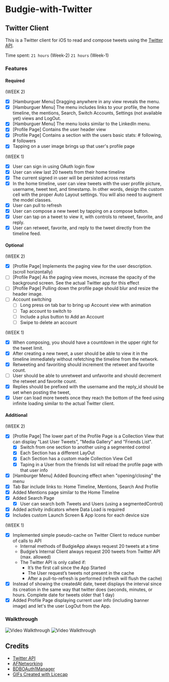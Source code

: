 # Budgie-with-Twitter
## Twitter Client
This is a Twitter client for iOS to read and compose tweets using the [Twitter API](https://apps.twitter.com/).

Time spent: `21 hours` (Week-2) `21 hours` (Week-1) 

### Features

#### Required
(WEEK 2)
- [X] [Hamburguer Menu] Dragging anywhere in any view reveals the menu.
- [X] [Hamburguer Menu] The menu includes links to your profile, the home timeline, the mentions, Search, Switch Accounts, Settings (not available yet) views and LogOut.
- [X] [Hamburguer Menu] The menu looks similar to the LinkedIn menu.
- [X] [Profile Page] Contains the user header view
- [X] [Profile Page] Contains a section with the users basic stats: # following, # followers
- [X] Tapping on a user image brings up that user's profile page

(WEEK 1)
- [X] User can sign in using OAuth login flow
- [X] User can view last 20 tweets from their home timeline
- [X] The current signed in user will be persisted across restarts
- [X] In the home timeline, user can view tweets with the user profile picture, username, tweet text, and timestamp.  In other words, design the custom cell with the proper Auto Layout settings.  You will also need to augment the model classes.
- [X] User can pull to refresh
- [X] User can compose a new tweet by tapping on a compose button.
- [X] User can tap on a tweet to view it, with controls to retweet, favorite, and reply.
- [X] User can retweet, favorite, and reply to the tweet directly from the timeline feed.

#### Optional
(WEEK 2)
- [X] [Profile Page] Implements the paging view for the user description. (scroll horizontally)
- [ ] [Profile Page] As the paging view moves, increase the opacity of the background screen. See the actual Twitter app for this effect
- [ ] [Profile Page] Pulling down the profile page should blur and resize the header image.
- [ ] Account switching
	- [ ] Long press on tab bar to bring up Account view with animation
	- [ ] Tap account to switch to
	- [ ] Include a plus button to Add an Account
	- [ ] Swipe to delete an account 

(WEEK 1)
- [X] When composing, you should have a countdown in the upper right for the tweet limit.
- [X] After creating a new tweet, a user should be able to view it in the timeline immediately without refetching the timeline from the network.
- [X] Retweeting and favoriting should increment the retweet and favorite count.
- [ ] User should be able to unretweet and unfavorite and should decrement the retweet and favorite count.
- [X] Replies should be prefixed with the username and the reply_id should be set when posting the tweet,
- [X] User can load more tweets once they reach the bottom of the feed using infinite loading similar to the actual Twitter client.

#### Additional
(WEEK 2)
- [X] [Profile Page] The lower part of the Profile Page is a Collection View that can display "Last User Tweets", "Media Gallery" and "Friends List".
	- [X] Switch from one section to another using a segmented control
	- [X] Each Section has a different LayOut
	- [X] Each Section has a custom made Collection View Cell
	- [X] Taping in a User from the friends list will reload the profile page with that user info
- [X] [Hamburger Menu] Added Bouncing effect when "opening/closing" the menu
- [X] Tab Bar include links to: Home Timeline, Mentions, Search And Profile
- [X] Added Mentions page similar to the Home Timeline
- [X] Added Search Page
	- [X] User can search both Tweets and Users (using a segmentedControl)
- [X] Added activity indicators where Data Load is required
- [X] Includes custom Launch Screen & App Icons for each device size

(WEEK 1)
- [X] Implemented simple pseudo-cache on Twitter Client to reduce number of calls to API
	- Internal methods of BudgieApp always request 20 tweets at a time
	- Budgie’s Internal Client always request 200 tweets from Twitter API (max. allowed)
	- The Twitter API is only called if:
		- It’s the first call since the App Started
		- The User request’s tweets not present in the cache
		- After a pull-to-refresh is performed (refresh will flush the cache)
- [X] Instead of showing the createdAt date, tweet displays the interval since its creation in the same way that twitter does (seconds, minutes, or hours. Complete date for tweets older that 1 day)
- [X] Added Profile Page displaying current user info (including banner image) and let's the user LogOut from the App.

### Walkthrough

![Video Walkthrough]()
![Video Walkthrough]()

Credits
---------
* [Twitter API](https://apps.twitter.com/)
* [AFNetworking](https://github.com/AFNetworking/AFNetworking)
* [BDBOAuth1Manager](https://github.com/bdbergeron/BDBOAuth1Manager)
* [GIFs Created with Licecap](http://www.cockos.com/licecap/)
